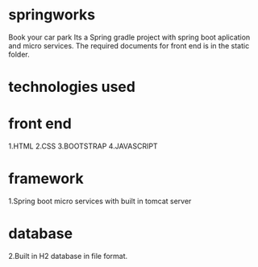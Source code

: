 # springworks
Book your car park
Its a Spring gradle project with spring boot aplication and micro services.
The required documents for front end is in the static folder.
# technologies used
# front end
1.HTML
2.CSS
3.BOOTSTRAP
4.JAVASCRIPT
# framework
1.Spring boot micro services with built in tomcat server
# database
2.Built in H2 database in file format.
